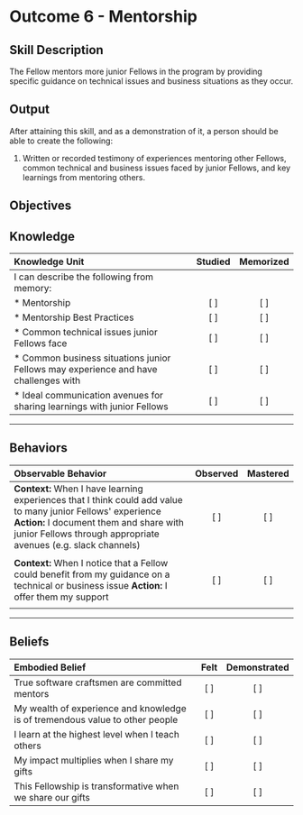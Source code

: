 # Outcome 6 - Mentorship

**Skill Description**
----------
The Fellow mentors more junior Fellows in the program by providing specific guidance on technical issues and business situations as they occur.

**Output**
----------
After attaining this skill, and as a demonstration of it, a person should be able to create the following:

1. Written or recorded testimony of experiences mentoring other Fellows, common technical and business issues faced by junior Fellows, and key learnings from mentoring others.


**Objectives**
----------
## **Knowledge**


| Knowledge Unit   |      Studied      | Memorized |
|:-------------|:------------------:|:--------:|
| I can describe the following from memory: | | |
| * Mentorship | [ ] | [ ]  |
| * Mentorship Best Practices | [ ] | [ ] |
| * Common technical issues junior Fellows face | [ ] | [ ] |
| * Common business situations junior Fellows may experience and have challenges with | [ ] | [ ] |
| * Ideal communication avenues for sharing learnings with junior Fellows | [ ] | [ ] |

----------


## **Behaviors**

| Observable Behavior   |      Observed      | Mastered |
|:-------------|:------------------:|:--------:|
| **Context:** When I have learning experiences that I think could add value to many junior Fellows' experience **Action:** I document them and share with junior Fellows through appropriate avenues (e.g. slack channels) | [ ] | [ ] |
| | | |
| **Context:** When I notice that a Fellow could benefit from my guidance on a technical or business issue **Action:** I offer them my support | [ ] | [ ] |
| | | |


----------


## **Beliefs**


| Embodied Belief   |      Felt      | Demonstrated |
|:-------------|:------------------:|:--------:|
| True software craftsmen are committed mentors | [ ] | [ ] |
| My wealth of experience and knowledge is of tremendous value to other people | [ ] | [ ] |
| I learn at the highest level when I teach others | [ ] | [ ] |
| My impact multiplies when I share my gifts | [ ] | [ ] |
| This Fellowship is transformative when we share our gifts | [ ] | [ ] |
